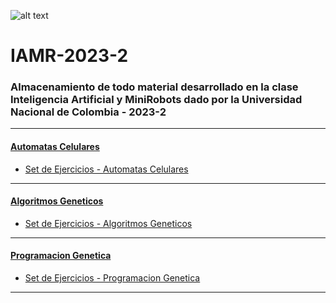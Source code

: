 ![alt text](https://unal.edu.co/typo3conf/ext/unal_skin_default/Resources/Public/images/escudoUnal.png "Logo Title Text 1")

# IAMR-2023-2

### Almacenamiento de todo material desarrollado en la clase Inteligencia Artificial y MiniRobots dado por la Universidad Nacional de Colombia - 2023-2

-----

#### [Automatas Celulares](https://github.com/mcurream/IAMR-2023-2/tree/main/Automata%20Celular)

- [Set de Ejercicios - Automatas Celulares](https://github.com/mcurream/IAMR-2023-2/blob/main/Automata%20Celular/AI_Ejercicio_Automatas_Celulares.ipynb)

-----

#### [Algoritmos Geneticos](https://github.com/mcurream/IAMR-2023-2/tree/main/Algoritmos%20Geneticos)

- [Set de Ejercicios - Algoritmos Geneticos](https://github.com/mcurream/IAMR-2023-2/blob/main/Algoritmos%20Geneticos/AI_Ejercicios_de_Algoritmos_Geneticos.ipynb)

-----

#### [Programacion Genetica](https://github.com/mcurream/IAMR-2023-2/tree/main/Programacion%20Genetica)

- [Set de Ejercicios - Programacion Genetica](https://github.com/mcurream/IAMR-2023-2/blob/main/Programacion%20Genetica/AI_Ejercicios_de_Programacion_Genetica.ipynb)

-----

